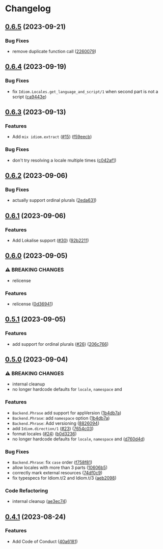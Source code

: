 # Changelog

## [0.6.5](https://github.com/cschmatzler/idiom/compare/v0.6.4...v0.6.5) (2023-09-21)


### Bug Fixes

* remove duplicate function call ([2260079](https://github.com/cschmatzler/idiom/commit/2260079b1b6e0fe039f91a05e370442f85e152dd))

## [0.6.4](https://github.com/cschmatzler/idiom/compare/v0.6.3...v0.6.4) (2023-09-19)


### Bug Fixes

* fix `Idiom.Locales.get_language_and_script/1` when second part is not a script ([ca9443e](https://github.com/cschmatzler/idiom/commit/ca9443e2b75512609d33326bd60ceb6200ceb740))

## [0.6.3](https://github.com/cschmatzler/idiom/compare/v0.6.2...v0.6.3) (2023-09-13)


### Features

* Add `mix idiom.extract` ([#15](https://github.com/cschmatzler/idiom/issues/15)) ([f59eecb](https://github.com/cschmatzler/idiom/commit/f59eecb324551e3e8ed201033b3bac63ee28ec87))


### Bug Fixes

* don't try resolving a locale multiple times ([c042af1](https://github.com/cschmatzler/idiom/commit/c042af1ba216846971ec2b27b42113af133de968))

## [0.6.2](https://github.com/cschmatzler/idiom/compare/v0.6.1...v0.6.2) (2023-09-06)


### Bug Fixes

* actually support ordinal plurals ([2eda631](https://github.com/cschmatzler/idiom/commit/2eda63191f92872e34cdb2ab7c1c1f3dc913656e))

## [0.6.1](https://github.com/cschmatzler/idiom/compare/v0.6.0...v0.6.1) (2023-09-06)


### Features

* Add Lokalise support ([#30](https://github.com/cschmatzler/idiom/issues/30)) ([92b2211](https://github.com/cschmatzler/idiom/commit/92b2211f3a7239ef4a8bc678d4788a0ecd6c255f))

## [0.6.0](https://github.com/cschmatzler/idiom/compare/v0.5.1...v0.6.0) (2023-09-05)


### ⚠ BREAKING CHANGES

* relicense

### Features

* relicense ([0d36941](https://github.com/cschmatzler/idiom/commit/0d36941b7c37600c5183a433ecbb6c6e385d23f3))

## [0.5.1](https://github.com/cschmatzler/idiom/compare/v0.5.0...v0.5.1) (2023-09-05)


### Features

* add support for ordinal plurals ([#26](https://github.com/cschmatzler/idiom/issues/26)) ([206c766](https://github.com/cschmatzler/idiom/commit/206c766922dce38bf5887f3a330f21950320c533))

## [0.5.0](https://github.com/cschmatzler/idiom/compare/v0.4.1...v0.5.0) (2023-09-04)


### ⚠ BREAKING CHANGES

* internal cleanup
* no longer hardcode defaults for `locale`, `namespace` and

### Features

* `Backend.Phrase` add support for appVersion ([1b4db7a](https://github.com/cschmatzler/idiom/commit/1b4db7a4d785b1e9eb1cc6f592ea107744243ae5))
* `Backend.Phrase`: add `namespace` option ([1b4db7a](https://github.com/cschmatzler/idiom/commit/1b4db7a4d785b1e9eb1cc6f592ea107744243ae5))
* `Backend.Phrase`: Add versioning ([8826094](https://github.com/cschmatzler/idiom/commit/8826094f2b447e135e9b10f292f085eb5a6f70b0))
* add `Idiom.direction/1` ([#23](https://github.com/cschmatzler/idiom/issues/23)) ([7654c03](https://github.com/cschmatzler/idiom/commit/7654c03e33060bb414b78731c20aa4d9925a995b))
* format locales ([#24](https://github.com/cschmatzler/idiom/issues/24)) ([b0d3236](https://github.com/cschmatzler/idiom/commit/b0d3236cbd61ec1a628d75fd985a6b4ab9f42280))
* no longer hardcode defaults for `locale`, `namespace` and ([d760d4d](https://github.com/cschmatzler/idiom/commit/d760d4d88fe8bdc07903dbfb1810b35271e1c05c))


### Bug Fixes

* `Backend.Phrase`: fix `case` order ([f758f81](https://github.com/cschmatzler/idiom/commit/f758f8121b90f527ad969c4d41358eaa034f404f))
* allow locales with more than 3 parts ([10606b5](https://github.com/cschmatzler/idiom/commit/10606b5f52d207b7ce017f3bddd65e23f7c9e2b7))
* correctly mark external resources ([74df0c9](https://github.com/cschmatzler/idiom/commit/74df0c9a4032129ad888e80bb8188222bf9eb79e))
* fix typespecs for Idiom.t/2 and Idiom.t/3 ([aeb2098](https://github.com/cschmatzler/idiom/commit/aeb209883bd98613d0d6c4f7d13ab22a970de0d2))


### Code Refactoring

* internal cleanup ([ae3ec74](https://github.com/cschmatzler/idiom/commit/ae3ec748aef1f9dc69aecd918d67c66c0a801967))

## [0.4.1](https://github.com/cschmatzler/idiom/compare/0.4.0...v0.4.1) (2023-08-24)


### Features

* Add Code of Conduct ([40a6181](https://github.com/cschmatzler/idiom/commit/40a6181b8d87a37a772b1cab0e6f205696586668))
